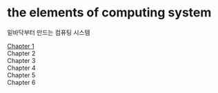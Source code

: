 # the elements of computing system

밑바닥부터 만드는 컴퓨팅 시스템

[Chapter 1](./ch1) <br />
Chapter 2 <br />
Chapter 3 <br />
Chapter 4 <br />
Chapter 5 <br />
Chapter 6 <br />
